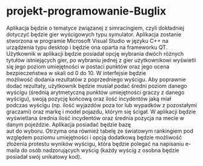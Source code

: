 # projekt-programowanie-Buglix   
Aplikacja będzie o tematyce związanej z simracingiem, czyli dokładniej dotyczyć będzie gier wyścigowych typu symulator. Aplikacja zostanie stworzona w programie Microsoft Visual Studio w języku C++ na urządzenia typu desktop i będzie ona oparta na frameworku QT.   
Użytkownik w aplikacji będzie posiadał opcję wybrania dwóch różnych tytułów istniejących gier, po wybraniu jednej z gier użytkownikowi wyświetli się jego poziom umiejętności w postaci punktów oraz jego ocena bezpieczeństwa w skali od 0 do 10. W interfejsie będzie    
możliwość dodania rezultatów z poprzedniego wyścigu. Aby poprawnie dodać rezultaty, użytkownik będzie musiał podać średni poziom danego wyścigu (średnią arytmetyczną punktów umiejętności graczy z danego wyścigu), swoją pozycję końcową oraz ilość incydentów jaką miał   
podczas wyścigu (np. ilość wyjazdów poza tor lub wypadków z pozostałymi graczami) oraz markę i model pojazdu, którym się ścigał. W aplikacji będzie wyświetlana średnia ilość incydentów oraz średnia pozycja na mecie w danym pojeździe. Aplikacja posiadać będzie bazę    
aut do wyboru. Otrzyma ona również tabelę ze światowym rankingiem pod względem poziomu umiejętności i opcją dodatkową będzie możliwość złożenia protestu wyników wyścigu, która będzie polegać na napisaniu e-maila do osób  nadzorujących wyścig (każdy wyścig z osobna będzie   
posiadał swój unikatowy kod).   
